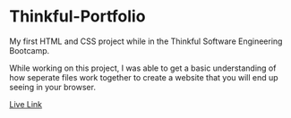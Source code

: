 # Thinkful-Portfolio

My first HTML and CSS project while in the Thinkful Software Engineering Bootcamp. 

While working on this project, I was able to get a basic understanding of how seperate files work together to create a website that you will end up seeing in your browser.

[Live Link](https://mstad45.github.io/Thinkful-Portfolio/)
